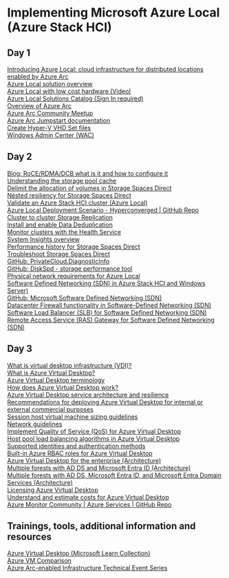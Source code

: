 # Implementing Microsoft Azure Local (Azure Stack HCI)

## Day 1
[Introducing Azure Local: cloud infrastructure for distributed locations enabled by Azure Arc](https://techcommunity.microsoft.com/blog/azurearcblog/introducing-azure-local-cloud-infrastructure-for-distributed-locations-enabled-b/4296017?WT.mc_id=AZ-MVP-5002880)\
[Azure Local solution overview](https://learn.microsoft.com/en-us/azure/azure-local/overview?view=azloc-24113&WT.mc_id=AZ-MVP-5002880#azure-stack-hci-features-and-architecture)\
[Azure Local with low cost hardware (Video)](https://youtu.be/yxlAfS9mh2E)\
[Azure Local Solutions Catalog (Sign In required)](https://azurelocalsolutions.azure.microsoft.com?WT.mc_id=AZ-MVP-5002880)\
[Overview of Azure Arc](https://learn.microsoft.com/azure/azure-arc/overview?WT.mc_id=AZ-MVP-5002880)\
[Azure Arc Community Meetup](https://www.youtube.com/watch?v=n1pC3soUI7w )\
[Azure Arc Jumpstart documentation](https://github.com/microsoft/azure_arc?WT.mc_id=AZ-MVP-5002880)\
[Create Hyper-V VHD Set files](https://learn.microsoft.com/windows-server/virtualization/hyper-v/manage/create-vhdset-file?WT.mc_id=AZ-MVP-5002880)\
[Windows Admin Center (WAC)](https://learn.microsoft.com/windows-server/manage/windows-admin-center/overview?WT.mc_id=AZ-MVP-5002880)

## Day 2
[Blog: RoCE/RDMA/DCB what is it and how to configure it](https://jtpedersen.com/2017/06/rocerdmadcb-what-is-it-and-how-to-configure-it?WT.mc_id=AZ-MVP-5002880)\
[Understanding the storage pool cache](https://aka.ms/understand-s2d-cache?WT.mc_id=AZ-MVP-5002880)\
[Delimit the allocation of volumes in Storage Spaces Direct](https://aka.ms/delimit-allocation-volumes-s2d?WT.mc_id=AZ-MVP-5002880)\
[Nested resiliency for Storage Spaces Direct](https://aka.ms/nested-resiliency-s2d?WT.mc_id=AZ-MVP-5002880)\
[Validate an Azure Stack HCI cluster (Azure Local)](https://learn.microsoft.com/en-us/azure/azure-local/deploy/validate?view=azloc-24113?WT.mc_id=AZ-MVP-5002880)\
[Azure Local Deployment Scenario - Hyperconverged | GitHub Repo](https://aka.ms/s2d-hyperconverged?WT.mc_id=AZ-MVP-5002880)\
[Cluster to cluster Storage Replication](https://aka.ms/cluster-to-cluster-storage-replication?WT.mc_id=AZ-MVP-5002880)\
[Install and enable Data Deduplication](https://aka.ms/install-enable-data-deduplication?WT.mc_id=AZ-MVP-5002880)\
[Monitor clusters with the Health Service](https://aka.ms/health-service-overview?WT.mc_id=AZ-MVP-5002880)\
[System Insights overview](https://aka.ms/system-insights-overview?WT.mc_id=AZ-MVP-5002880)\
[Performance history for Storage Spaces Direct](https://aka.ms/s2d-perfomance-history?WT.mc_id=AZ-MVP-5002880)\
[Troubleshoot Storage Spaces Direct](https://aka.ms/troubleshoot-s2d?WT.mc_id=AZ-MVP-5002880)\
[GitHub: PrivateCloud.DiagnosticInfo](https://aka.ms/privatecloud-diagnostic-info?WT.mc_id=AZ-MVP-5002880)\
[GitHub: DiskSpd - storage performance tool](https://github.com/Microsoft/diskspd?WT.mc_id=AZ-MVP-5002880)\
[Physical network requirements for Azure Local](https://learn.microsoft.com/azure-stack/hci/concepts/physical-network-requirements?WT.mc_id=AZ-MVP-5002880?tabs=20-21H2%2C20-21H2reqs)\
[Software Defined Networking (SDN) in Azure Stack HCI and Windows Server)](https://learn.microsoft.com/azure-stack/hci/concepts/software-defined-networking?WT.mc_id=AZ-MVP-5002880)\
[GitHub: Microsoft Software Defined Networking (SDN)]( https://github.com/microsoft/SDN?WT.mc_id=AZ-MVP-5002880)\
[Datacenter Firewall functionality in Software-Defined Networking (SDN)](https://learn.microsoft.com/azure-stack/hci/concepts/datacenter-firewall-overview?WT.mc_id=AZ-MVP-5002880)\
[Software Load Balancer (SLB) for Software Defined Networking (SDN)](https://learn.microsoft.comazure-stack/hci/concepts/software-load-balancer?WT.mc_id=AZ-MVP-5002880)\
[Remote Access Service (RAS) Gateway for Software Defined Networking (SDN)](https://learn.microsoft.com/azure-stack/hci/concepts/gateway-overview?WT.mc_id=AZ-MVP-5002880)

## Day 3
[What is virtual desktop infrastructure (VDI)?](https://azure.microsoft.com/en-us/resources/cloud-computing-dictionary/what-is-virtual-desktop-infrastructure-vdi?WT.mc_id=AZ-MVP-5002880)\
[What is Azure Virtual Desktop?](https://learn.microsoft.com/azure/virtual-desktop/overview?WT.mc_id=AZ-MVP-5002880)\
[Azure Virtual Desktop terminology](https://learn.microsoft.com/en-us/azure/virtual-desktop/terminology)\
[How does Azure Virtual Desktop work?](https://learn.microsoft.com/training/modules/m365-wvd-intro/3-how-windows-virtual-desktop-works/?WT.mc_id=AZ-MVP-5002880)\
[Azure Virtual Desktop service architecture and resilience](https://learn.microsoft.com/azure/virtual-desktop/service-architecture-resilience?WT.mc_id=AZ-MVP-5002880)\
[Recommendations for deploying Azure Virtual Desktop for internal or external commercial purposes](https://learn.microsoft.com/azure/virtual-desktop/organization-internal-external-commercial-purposes-recommendations?WT.mc_id=AZ-MVP-5002880)\
[Session host virtual machine sizing guidelines](https://learn.microsoft.com/windows-server/remote/remote-desktop-services/virtual-machine-recs?WT.mc_id=AZ-MVP-5002880)\
[Network guidelines](https://learn.microsoft.com/en-us/windows-server/remote/remote-desktop-services/network-guidance?WT.mc_id=AZ-MVP-5002880)\
[Implement Quality of Service (QoS) for Azure Virtual Desktop](https://learn.microsoft.com/azure/virtual-desktop/rdp-quality-of-service-qos?WT.mc_id=AZ-MVP-5002880)\
[Host pool load balancing algorithms in Azure Virtual Desktop](https://learn.microsoft.com/azure/virtual-desktop/host-pool-load-balancing?WT.mc_id=AZ-MVP-5002880)\
[Supported identities and authentication methods](https://learn.microsoft.com/azure/virtual-desktop/authentication?WT.mc_id=AZ-MVP-5002880)\
[Built-in Azure RBAC roles for Azure Virtual Desktop](https://learn.microsoft.com/azure/virtual-desktop/rbac?WT.mc_id=AZ-MVP-5002880)\
[Azure Virtual Desktop for the enterprise (Architecture)](https://learn.microsoft.com/azure/architecture/example-scenario/azure-virtual-desktop/azure-virtual-desktop?WT.mc_id=AZ-MVP-5002880)\
[Multiple forests with AD DS and Microsoft Entra ID (Architecture)](https://learn.microsoft.com/azure/architecture/example-scenario/azure-virtual-desktop/multi-forest?WT.mc_id=AZ-MVP-5002880)\
[Multiple forests with AD DS, Microsoft Entra ID, and Microsoft Entra Domain Services (Architecture)](https://learn.microsoft.com/azure/architecture/example-scenario/azure-virtual-desktop/multi-forest-azure-managed?WT.mc_id=AZ-MVP-5002880)\
[Licensing Azure Virtual Desktop](https://learn.microsoft.com/azure/virtual-desktop/licensing?WT.mc_id=AZ-MVP-5002880)\
[Understand and estimate costs for Azure Virtual Desktop](https://learn.microsoft.com/azure/virtual-desktop/understand-estimate-costs?WT.mc_id=AZ-MVP-5002880)\
[Azure Monitor Community | Azure Services | GitHub Repo](https://github.com/microsoft/AzureMonitorCommunity/tree/master/Azure%20Services?WT.mc_id=AZ-MVP-5002880)

## Trainings, tools, additional information and resources
[Azure Virtual Desktop (Microsoft Learn Collection)](https://learn.microsoft.com/en-us/collections/zkmncknn57180w?&sharingId=AZ-MVP-5002880)\
[Azure VM Comparison](https://cloudprice.net/?region=westeurope&currency=EUR)\
[Azure Arc-enabled Infrastructure Technical Event Series](https://learn.microsoft.com/en-us/shows/azure-arc-hybrid-infrastructure-technical-event-series/?WT.mc_id=AZ-MVP-5002880)